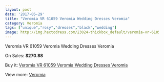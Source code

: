 ```yaml
---
layout: post
date: '2017-05-29'
title: "Veromia VR 61059 Veromia Wedding Dresses Veromia"
category: Veromia
tags: ["unique","rosy","dresses","black","wedding"]
image: http://img.hectodress.com/23024-thickbox_default/veromia-vr-61059-veromia-wedding-dresses-veromia.jpg
---
```

Veromia VR 61059 Veromia Wedding Dresses Veromia

On Sales: **$270.88**
<a href="https://www.hectodress.com/veromia/10686-veromia-vr-61059-veromia-wedding-dresses-veromia.html"><amp-img layout="responsive" width="600" height="600" src="//img.hectodress.com/23024-thickbox_default/veromia-vr-61059-veromia-wedding-dresses-veromia.jpg" alt="Veromia VR 61059 Veromia Wedding Dresses Veromia 0" /></a>
<a href="https://www.hectodress.com/veromia/10686-veromia-vr-61059-veromia-wedding-dresses-veromia.html"><amp-img layout="responsive" width="600" height="600" src="//img.hectodress.com/23026-thickbox_default/veromia-vr-61059-veromia-wedding-dresses-veromia.jpg" alt="Veromia VR 61059 Veromia Wedding Dresses Veromia 1" /></a>
<a href="https://www.hectodress.com/veromia/10686-veromia-vr-61059-veromia-wedding-dresses-veromia.html"><amp-img layout="responsive" width="600" height="600" src="//img.hectodress.com/23025-thickbox_default/veromia-vr-61059-veromia-wedding-dresses-veromia.jpg" alt="Veromia VR 61059 Veromia Wedding Dresses Veromia 2" /></a>

Buy it: [Veromia VR 61059 Veromia Wedding Dresses Veromia](https://www.hectodress.com/veromia/10686-veromia-vr-61059-veromia-wedding-dresses-veromia.html "Veromia VR 61059 Veromia Wedding Dresses Veromia")

View more: [Veromia](https://www.hectodress.com/171-veromia "Veromia")